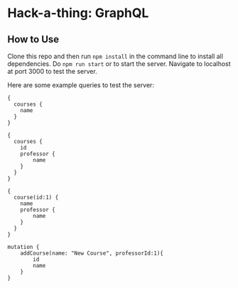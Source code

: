 # Hack-a-thing: GraphQL

## How to Use

Clone this repo and then run `npm install` in the command line to install all dependencies.
Do `npm run start` or to start the server. Navigate to localhost at port 3000 to test the server.

Here are some example queries to test the server:

```
{
  courses {
    name
  }
}
```

```
{
  courses {
    id
    professor {
        name
    }
  }
}
```

```
{
  course(id:1) {
    name
    professor {
        name
    }
  }
}
```

```
mutation {
    addCourse(name: "New Course", professorId:1){
        id
        name
    }
}
```
